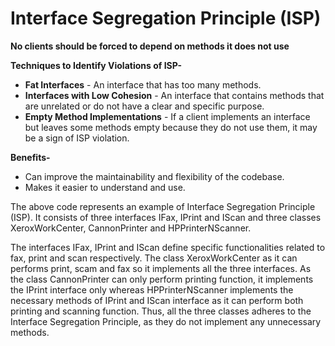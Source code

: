 # Interface Segregation Principle (ISP)

**No clients should be forced to depend on methods it does not use**

**Techniques to Identify Violations of ISP-**
- **Fat Interfaces** - An interface that has too many methods.
- **Interfaces with Low Cohesion** - An interface that contains methods that are unrelated or do not have a clear and specific purpose.
- **Empty Method Implementations** - If a client implements an interface but leaves some methods empty because they do not use them, it may be a sign of ISP violation.

**Benefits-**
- Can improve the maintainability and flexibility of the codebase.
- Makes it easier to understand and use.


The above code represents an example of Interface Segregation Principle (ISP). It consists of three interfaces IFax, IPrint and IScan and three classes XeroxWorkCenter, CannonPrinter and HPPrinterNScanner.

The interfaces IFax, IPrint and IScan define specific functionalities related to fax, print and scan respectively. The class XeroxWorkCenter as it can performs print, scam and fax so it implements all the three interfaces. As the class CannonPrinter can only perform printing function, it implements the IPrint interface only whereas HPPrinterNScanner implements the necessary methods of IPrint and IScan interface as it can perform both printing and scanning function. Thus, all the three classes adheres to the Interface Segregation Principle, as they do not implement any unnecessary methods.